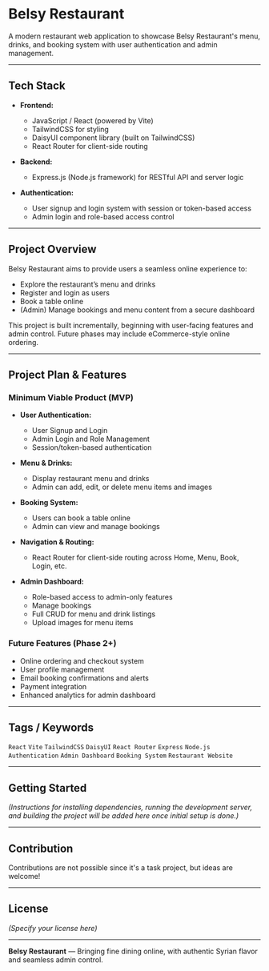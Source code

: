 # Belsy Restaurant

A modern restaurant web application to showcase Belsy Restaurant's menu, drinks, and booking system with user authentication and admin management.

---

## Tech Stack

- **Frontend:**
  - JavaScript / React (powered by Vite)
  - TailwindCSS for styling
  - DaisyUI component library (built on TailwindCSS)
  - React Router for client-side routing

- **Backend:**
  - Express.js (Node.js framework) for RESTful API and server logic

- **Authentication:**
  - User signup and login system with session or token-based access
  - Admin login and role-based access control

---

## Project Overview

Belsy Restaurant aims to provide users a seamless online experience to:

- Explore the restaurant’s menu and drinks
- Register and login as users
- Book a table online
- (Admin) Manage bookings and menu content from a secure dashboard

This project is built incrementally, beginning with user-facing features and admin control. Future phases may include eCommerce-style online ordering.

---

## Project Plan & Features

### Minimum Viable Product (MVP)

- **User Authentication:**
  - User Signup and Login
  - Admin Login and Role Management
  - Session/token-based authentication

- **Menu & Drinks:**
  - Display restaurant menu and drinks
  - Admin can add, edit, or delete menu items and images

- **Booking System:**
  - Users can book a table online
  - Admin can view and manage bookings

- **Navigation & Routing:**
  - React Router for client-side routing across Home, Menu, Book, Login, etc.

- **Admin Dashboard:**
  - Role-based access to admin-only features
  - Manage bookings
  - Full CRUD for menu and drink listings
  - Upload images for menu items

### Future Features (Phase 2+)

- Online ordering and checkout system
- User profile management
- Email booking confirmations and alerts
- Payment integration
- Enhanced analytics for admin dashboard

---

## Tags / Keywords

`React` `Vite` `TailwindCSS` `DaisyUI` `React Router` `Express` `Node.js` `Authentication` `Admin Dashboard` `Booking System` `Restaurant Website`

---

## Getting Started

*(Instructions for installing dependencies, running the development server, and building the project will be added here once initial setup is done.)*

---

## Contribution

Contributions are not possible since it's a task project, but ideas are welcome! 

---

## License

*(Specify your license here)*

---

**Belsy Restaurant** — Bringing fine dining online, with authentic Syrian flavor and seamless admin control.
